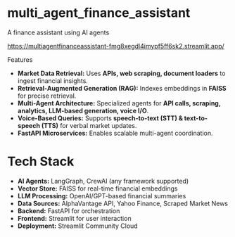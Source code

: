 # multi_agent_finance_assistant
A finance assistant using AI agents

https://multiagentfinanceassistant-fmg8xegdl4imypf5ff6sk2.streamlit.app/

Features
- **Market Data Retrieval:** Uses **APIs, web scraping, document loaders** to ingest financial insights.
- **Retrieval-Augmented Generation (RAG):** Indexes embeddings in **FAISS** for precise retrieval.
- **Multi-Agent Architecture:** Specialized agents for **API calls, scraping, analytics, LLM-based generation, voice I/O**.
- **Voice-Based Queries:** Supports **speech-to-text (STT) & text-to-speech (TTS)** for verbal market updates.
- **FastAPI Microservices:** Enables scalable multi-agent coordination.


# Tech Stack
- **AI Agents:** LangGraph, CrewAI (any framework supported)
- **Vector Store:** FAISS for real-time financial embeddings
- **LLM Processing:** OpenAI/GPT-based financial summaries
- **Data Sources:** AlphaVantage API, Yahoo Finance, Scraped Market News
- **Backend:** FastAPI for orchestration
- **Frontend:** Streamlit for user interaction
- **Deployment:** Streamlit Community Cloud
